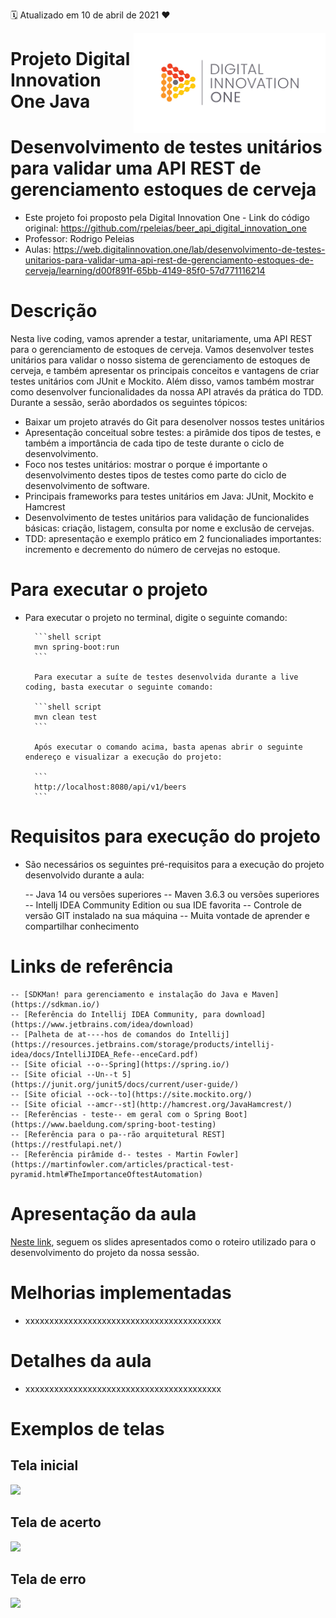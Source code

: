 :spiral_calendar: Atualizado em 10 de abril de 2021 :heart:

<img align="right" alt="GIF" height="160px" src="https://github.com/rdeconti/rdeconti-resources/blob/main/Digital%20Innovation%20One%20-%20Logotipo.png" />

# Projeto Digital Innovation One Java

# Desenvolvimento de testes unitários para validar uma API REST de gerenciamento estoques de cerveja

- Este projeto foi proposto pela Digital Innovation One - Link do código original: https://github.com/rpeleias/beer_api_digital_innovation_one
- Professor: Rodrigo Peleias 
- Aulas: https://web.digitalinnovation.one/lab/desenvolvimento-de-testes-unitarios-para-validar-uma-api-rest-de-gerenciamento-estoques-de-cerveja/learning/d00f891f-65bb-4149-85f0-57d771116214

# Descrição

Nesta live coding, vamos aprender a testar, unitariamente, uma API REST para o gerenciamento de estoques de cerveja. Vamos desenvolver testes unitários para validar o nosso sistema de gerenciamento de estoques de cerveja, e também apresentar os principais conceitos e vantagens de criar testes unitários com JUnit e Mockito. Além disso, vamos também mostrar como desenvolver funcionalidades da nossa API através da prática do TDD. Durante a sessão, serão abordados os seguintes tópicos:

- Baixar um projeto através do Git para desenolver nossos testes unitários
- Apresentação conceitual sobre testes: a pirâmide dos tipos de testes, e também a importância de cada tipo de teste durante o ciclo de desenvolvimento.
- Foco nos testes unitários: mostrar o porque é importante o desenvolvimento destes tipos de testes como parte do ciclo de desenvolvimento de software.
- Principais frameworks para testes unitários em Java: JUnit, Mockito e Hamcrest
- Desenvolvimento de testes unitários para validação de funcionalides básicas: criação, listagem, consulta por nome e exclusão de cervejas.
- TDD: apresentação e exemplo prático em 2 funcionaliades importantes: incremento e decremento do número de cervejas no estoque.

# Para executar o projeto

- Para executar o projeto no terminal, digite o seguinte comando:

        ```shell script
        mvn spring-boot:run 
        ```

        Para executar a suíte de testes desenvolvida durante a live coding, basta executar o seguinte comando:

        ```shell script
        mvn clean test
        ```

        Após executar o comando acima, basta apenas abrir o seguinte endereço e visualizar a execução do projeto:

        ```
        http://localhost:8080/api/v1/beers
        ```

# Requisitos para execução do projeto

- São necessários os seguintes pré-requisitos para a execução do projeto desenvolvido durante a aula:

    -- Java 14 ou versões superiores
    -- Maven 3.6.3 ou versões superiores
    -- Intellj IDEA Community Edition ou sua IDE favorita
    -- Controle de versão GIT instalado na sua máquina
    -- Muita vontade de aprender e compartilhar conhecimento

# Links de referência

    -- [SDKMan! para gerenciamento e instalação do Java e Maven](https://sdkman.io/)
    -- [Referência do Intellij IDEA Community, para download](https://www.jetbrains.com/idea/download)
    -- [Palheta de at----hos de comandos do Intellij](https://resources.jetbrains.com/storage/products/intellij-idea/docs/IntelliJIDEA_Refe--enceCard.pdf)
    -- [Site oficial --o--Spring](https://spring.io/)
    -- [Site oficial --Un--t 5](https://junit.org/junit5/docs/current/user-guide/)
    -- [Site oficial --ock--to](https://site.mockito.org/)
    -- [Site oficial --amcr--st](http://hamcrest.org/JavaHamcrest/)
    -- [Referências - teste-- em geral com o Spring Boot](https://www.baeldung.com/spring-boot-testing)
    -- [Referência para o pa--rão arquitetural REST](https://restfulapi.net/)
    -- [Referência pirâmide d-- testes - Martin Fowler](https://martinfowler.com/articles/practical-test-pyramid.html#TheImportanceOftestAutomation)

# Apresentação da aula

[Neste link](https://drive.google.com/file/d/1KPh19mvyKirorOI-UsEYHKkmZpet3Ks6/view?usp=sharing), seguem os slides apresentados como o roteiro utilizado para o desenvolvimento do projeto da nossa sessão.

# Melhorias implementadas

- xxxxxxxxxxxxxxxxxxxxxxxxxxxxxxxxxxxxxxxxx

# Detalhes da aula

- xxxxxxxxxxxxxxxxxxxxxxxxxxxxxxxxxxxxxxxxx

# Exemplos de telas

## Tela inicial

<img src="https://github.com/rdeconti/Projeto-DIO-Java-Gerenciador-De-Pessoas
/blob/main/Test-screens/Tela%20inicial.jpg" />

## Tela de acerto

<img src="https://github.com/rdeconti/Projeto-DIO-Java-Gerenciador-De-Pessoas
/blob/main/Test-screens/Tela%20acertou.jpg" />

## Tela de erro

<img src="https://github.com/rdeconti/Projeto-DIO-Java-Gerenciador-De-Pessoas
/blob/main/Test-screens/Tela%20errou.jpg" />
